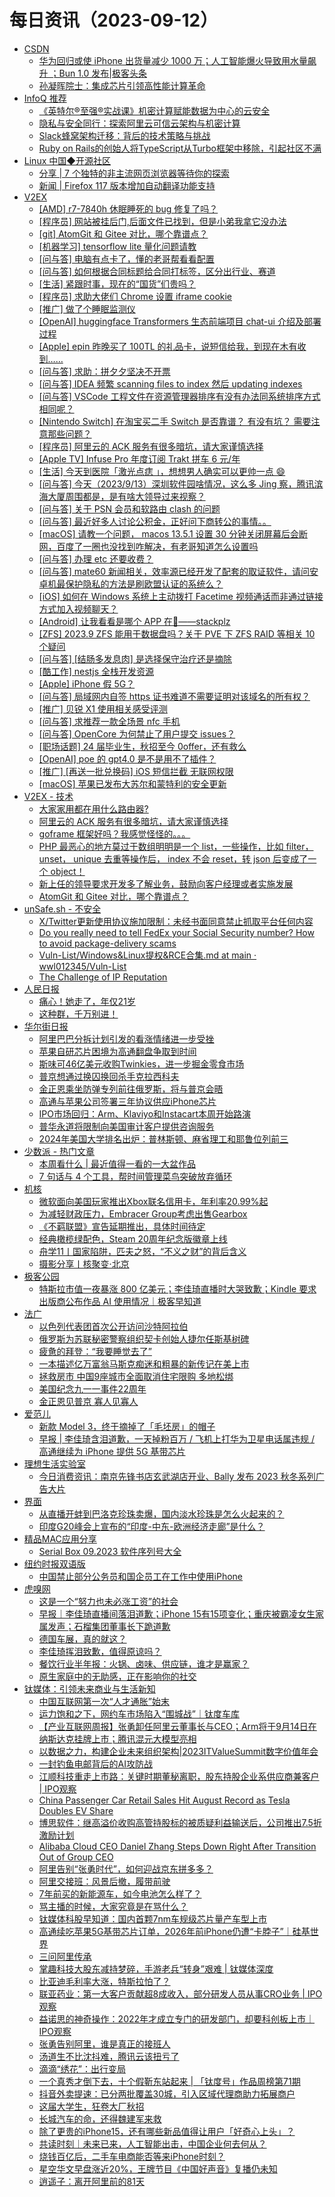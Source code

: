 ﻿# 每日资讯（2023-09-12）

- [CSDN](https://plink.anyfeeder.com/weixin/CSDNnews)
  - [华为回归或使 iPhone 出货量减少 1000 万；人工智能爆火导致用水量飙升 ；Bun 1.0 发布|极客头条](http://weixin.sogou.com/weixin?type=2&query=CSDN+%E5%8D%8E%E4%B8%BA%E5%9B%9E%E5%BD%92%E6%88%96%E4%BD%BF%20iPhone%20%E5%87%BA%E8%B4%A7%E9%87%8F%E5%87%8F%E5%B0%91%201000%20%E4%B8%87%EF%BC%9B%E4%BA%BA%E5%B7%A5%E6%99%BA%E8%83%BD%E7%88%86%E7%81%AB%E5%AF%BC%E8%87%B4%E7%94%A8%E6%B0%B4%E9%87%8F%E9%A3%99%E5%8D%87%20%EF%BC%9BBun%201.0%20%E5%8F%91%E5%B8%83%7C%E6%9E%81%E5%AE%A2%E5%A4%B4%E6%9D%A1)
  - [孙凝晖院士：集成芯片引领高性能计算革命](http://weixin.sogou.com/weixin?type=2&query=CSDN+%E5%AD%99%E5%87%9D%E6%99%96%E9%99%A2%E5%A3%AB%EF%BC%9A%E9%9B%86%E6%88%90%E8%8A%AF%E7%89%87%E5%BC%95%E9%A2%86%E9%AB%98%E6%80%A7%E8%83%BD%E8%AE%A1%E7%AE%97%E9%9D%A9%E5%91%BD)
- [InfoQ 推荐](https://rsshub.app/infoq/recommend)
  - [《英特尔®️至强®️实战课》机密计算赋能数据为中心的云安全](https://www.infoq.cn/article/P2rM88BBFvQMxSLxxhUO)
  - [隐私与安全同行：探索阿里云可信云架构与机密计算](https://www.infoq.cn/article/A1rDsG3luPU1eaRLcmO7)
  - [Slack蜂窝架构迁移：背后的技术策略与挑战](https://www.infoq.cn/article/JFv6Qoc3Nfe2Z1KblgA2)
  - [Ruby on Rails的创始人将TypeScript从Turbo框架中移除，引起社区不满](https://www.infoq.cn/article/N8QIk2frWWIJbHCMrA0W)
- [Linux 中国◆开源社区](https://linux.cn/rss.xml)
  - [分享 | 7 个独特的非主流网页浏览器等待你的探索](https://linux.cn/article-16184-1.html?utm_source=rss&utm_medium=rss)
  - [新闻 | Firefox 117 版本增加自动翻译功能支持](https://linux.cn/article-16183-1.html?utm_source=rss&utm_medium=rss)
- [V2EX](https://v2ex.com/index.xml)
  - [[AMD] r7-7840h 休眠睡死的 bug 修复了吗？](https://www.v2ex.com/t/972937#reply0)
  - [[程序员] 网站被挂后门,后面文件已找到，但是小弟我拿它没办法](https://www.v2ex.com/t/972936#reply1)
  - [[git] AtomGit 和 Gitee 对比，哪个靠谱点？](https://www.v2ex.com/t/972935#reply1)
  - [[机器学习] tensorflow lite 量化问题请教](https://www.v2ex.com/t/972934#reply0)
  - [[问与答] 电脑有点卡了，懂的老哥帮看看配置](https://www.v2ex.com/t/972933#reply2)
  - [[问与答] 如何根据合同标题给合同打标签，区分出行业、赛道](https://www.v2ex.com/t/972932#reply0)
  - [[生活] 紧跟时事，现在的“国货”们贵吗？](https://www.v2ex.com/t/972931#reply12)
  - [[程序员] 求助大佬们 Chrome 设置 iframe cookie](https://www.v2ex.com/t/972930#reply0)
  - [[推广] 做了个睡眠监测仪](https://www.v2ex.com/t/972929#reply0)
  - [[OpenAI] huggingface Transformers 生态前端项目 chat-ui 介绍及部署过程](https://www.v2ex.com/t/972928#reply0)
  - [[Apple] epin 昨晚买了 100TL 的礼品卡，说短信给我，到现在木有收到……](https://www.v2ex.com/t/972927#reply4)
  - [[问与答] 求助：拼夕夕坚决不开票](https://www.v2ex.com/t/972926#reply2)
  - [[问与答] IDEA 频繁 scanning files to index 然后 updating indexes](https://www.v2ex.com/t/972925#reply2)
  - [[问与答] VSCode 工程文件在资源管理器排序有没有办法同系统排序方式相同呢？](https://www.v2ex.com/t/972924#reply1)
  - [[Nintendo Switch] 在淘宝买二手 Switch 是否靠谱？ 有没有坑？ 需要注意那些问题？](https://www.v2ex.com/t/972923#reply1)
  - [[程序员] 阿里云的 ACK 服务有很多暗坑，请大家谨慎选择](https://www.v2ex.com/t/972920#reply12)
  - [[Apple TV] Infuse Pro 年度订阅 Trakt 拼车 6 元/年](https://www.v2ex.com/t/972919#reply0)
  - [[生活] 今天到医院「激光点痣 」，想想男人确实可以更帅一点 😄](https://www.v2ex.com/t/972916#reply16)
  - [[问与答] 今天（2023/9/13）深圳软件园啥情况，这么多 Jing 察，腾讯滨海大厦周围都是，是有啥大领导过来视察？](https://www.v2ex.com/t/972915#reply22)
  - [[问与答] 关于 PSN 会员和软路由 clash 的问题](https://www.v2ex.com/t/972914#reply4)
  - [[问与答] 最近好多人讨论公积金，正好问下商转公的事情。。](https://www.v2ex.com/t/972912#reply6)
  - [[macOS] 请教一个问题， macos 13.5.1 设置 30 分钟关闭屏幕后会断网，百度了一圈也没找到咋解决，有老哥知道怎么设置吗](https://www.v2ex.com/t/972911#reply3)
  - [[问与答] 办理 etc 还要收费？](https://www.v2ex.com/t/972910#reply32)
  - [[问与答] mate60 新闻相关，效率源已经开发了配套的取证软件，请问安卓机最保护隐私的方法是刷欧盟认证的系统么？](https://www.v2ex.com/t/972909#reply2)
  - [[iOS] 如何在 Windows 系统上主动拨打 Facetime 视频通话而非通过链接方式加入视频聊天？](https://www.v2ex.com/t/972907#reply2)
  - [[Android] 让我看看是哪个 APP 在💩——stackplz](https://www.v2ex.com/t/972905#reply1)
  - [[ZFS] 2023.9 ZFS 能用于数据盘吗？关于 PVE 下 ZFS RAID 等相关 10 个疑问](https://www.v2ex.com/t/972903#reply5)
  - [[问与答] [结肠多发息肉] 是选择保守治疗还是摘除](https://www.v2ex.com/t/972902#reply31)
  - [[酷工作] nestjs 全栈开发资源](https://www.v2ex.com/t/972901#reply15)
  - [[Apple] iPhone 假 5G？](https://www.v2ex.com/t/972900#reply24)
  - [[问与答] 局域网内自签 https 证书难道不需要证明对该域名的所有权？](https://www.v2ex.com/t/972899#reply11)
  - [[推广] 贝锐 X1 使用相关感受评测](https://www.v2ex.com/t/972898#reply1)
  - [[问与答] 求推荐一款全场景 nfc 手机](https://www.v2ex.com/t/972897#reply11)
  - [[问与答] OpenCore 为何禁止了用户提交 issues？](https://www.v2ex.com/t/972896#reply7)
  - [[职场话题] 24 届毕业生，秋招至今 0offer，还有救么](https://www.v2ex.com/t/972895#reply32)
  - [[OpenAI] poe 的 gpt4.0 是不是用不了插件？](https://www.v2ex.com/t/972893#reply2)
  - [[推广] [再送一批兑换码] iOS 短信拦截 无联网权限](https://www.v2ex.com/t/972892#reply57)
  - [[macOS] 苹果已发布大苏尔和蒙特利的安全更新](https://www.v2ex.com/t/972891#reply1)
- [V2EX - 技术](https://www.v2ex.com/feed/tab/tech.xml)
  - [大家家用都在用什么路由器?](https://www.v2ex.com/t/972992#reply12)
  - [阿里云的 ACK 服务有很多暗坑，请大家谨慎选择](https://www.v2ex.com/t/972920#reply21)
  - [goframe 框架好吗？我感觉怪怪的。。。](https://www.v2ex.com/t/972959#reply13)
  - [PHP 最恶心的地方莫过于数组明明是一个 list，一些操作，比如 filter， unset， unique 去重等操作后， index 不会 reset，转 json 后变成了一个 object！](https://www.v2ex.com/t/973000#reply2)
  - [新上任的领导要求开发多了解业务，鼓励向客户经理或者实施发展](https://www.v2ex.com/t/972956#reply43)
  - [AtomGit 和 Gitee 对比，哪个靠谱点？](https://www.v2ex.com/t/972935#reply13)
- [unSafe.sh - 不安全](https://buaq.net/rss.xml)
  - [X/Twitter更新使用协议施加限制：未经书面同意禁止抓取平台任何内容](https://buaq.net/go-176738.html)
  - [Do you really need to tell FedEx your Social Security number? How to avoid package-delivery scams](https://buaq.net/go-176741.html)
  - [Vuln-List/Windows&Linux提权&RCE合集.md at main · wwl012345/Vuln-List](https://buaq.net/go-176744.html)
  - [The Challenge of IP Reputation](https://buaq.net/go-176743.html)
- [人民日报](https://plink.anyfeeder.com/weixin/rmrbwx)
  - [痛心！她走了，年仅21岁](http://weixin.sogou.com/weixin?type=2&query=%E4%BA%BA%E6%B0%91%E6%97%A5%E6%8A%A5+%E7%97%9B%E5%BF%83%EF%BC%81%E5%A5%B9%E8%B5%B0%E4%BA%86%EF%BC%8C%E5%B9%B4%E4%BB%8521%E5%B2%81)
  - [这种群，千万别进！](http://weixin.sogou.com/weixin?type=2&query=%E4%BA%BA%E6%B0%91%E6%97%A5%E6%8A%A5+%E8%BF%99%E7%A7%8D%E7%BE%A4%EF%BC%8C%E5%8D%83%E4%B8%87%E5%88%AB%E8%BF%9B%EF%BC%81)
- [华尔街日报](https://plink.anyfeeder.com/wsj/cn)
  - [阿里巴巴分拆计划引发的看涨情绪进一步受挫](https://cn.wsj.com/amp/articles/%E9%98%BF%E9%87%8C%E5%B7%B4%E5%B7%B4%E5%88%86%E6%8B%86%E8%AE%A1%E5%88%92%E5%BC%95%E5%8F%91%E7%9A%84%E7%9C%8B%E6%B6%A8%E6%83%85%E7%BB%AA%E8%BF%9B%E4%B8%80%E6%AD%A5%E5%8F%97%E6%8C%AB-663b99b6)
  - [苹果自研芯片困境为高通翻盘争取到时间](https://cn.wsj.com/amp/articles/%E8%8B%B9%E6%9E%9C%E8%87%AA%E7%A0%94%E8%8A%AF%E7%89%87%E5%9B%B0%E5%A2%83%E4%B8%BA%E9%AB%98%E9%80%9A%E7%BF%BB%E7%9B%98%E4%BA%89%E5%8F%96%E5%88%B0%E6%97%B6%E9%97%B4-751478a4)
  - [斯味可46亿美元收购Twinkies，进一步掘金零食市场](https://cn.wsj.com/amp/articles/%E6%96%AF%E5%91%B3%E5%8F%AF46%E4%BA%BF%E7%BE%8E%E5%85%83%E6%94%B6%E8%B4%ADtwinkies-%E8%BF%9B%E4%B8%80%E6%AD%A5%E6%8E%98%E9%87%91%E9%9B%B6%E9%A3%9F%E5%B8%82%E5%9C%BA-25e85ec9)
  - [普京想通过换囚换回杀手克拉西科夫](https://cn.wsj.com/amp/articles/%E6%99%AE%E4%BA%AC%E6%83%B3%E9%80%9A%E8%BF%87%E6%8D%A2%E5%9B%9A%E6%8D%A2%E5%9B%9E%E6%9D%80%E6%89%8B%E5%85%8B%E6%8B%89%E8%A5%BF%E7%A7%91%E5%A4%AB-4bf7e408)
  - [金正恩乘坐防弹专列前往俄罗斯，将与普京会晤](https://cn.wsj.com/amp/articles/%E9%87%91%E6%AD%A3%E6%81%A9%E4%B9%98%E5%9D%90%E9%98%B2%E5%BC%B9%E4%B8%93%E5%88%97%E5%89%8D%E5%BE%80%E4%BF%84%E7%BD%97%E6%96%AF-%E5%B0%86%E4%B8%8E%E6%99%AE%E4%BA%AC%E4%BC%9A%E6%99%A4-f8b0d766)
  - [高通与苹果公司签署三年协议供应iPhone芯片](https://cn.wsj.com/amp/articles/%E9%AB%98%E9%80%9A%E4%B8%8E%E8%8B%B9%E6%9E%9C%E5%85%AC%E5%8F%B8%E7%AD%BE%E7%BD%B2%E4%B8%89%E5%B9%B4%E5%8D%8F%E8%AE%AE%E4%BE%9B%E5%BA%94iphone%E8%8A%AF%E7%89%87-d06f67fa)
  - [IPO市场回归：Arm、Klaviyo和Instacart本周开始路演](https://cn.wsj.com/amp/articles/ipo%E5%B8%82%E5%9C%BA%E5%9B%9E%E5%BD%92-%E6%9C%AC%E5%91%A8arm-klaviyo%E5%92%8Cinstacart%E5%B0%86%E5%BC%80%E5%A7%8B%E8%B7%AF%E6%BC%94-4582997c)
  - [普华永道将限制向美国审计客户提供咨询服务](https://cn.wsj.com/amp/articles/%E6%99%AE%E5%8D%8E%E6%B0%B8%E9%81%93%E5%B0%86%E9%99%90%E5%88%B6%E5%90%91%E7%BE%8E%E5%9B%BD%E5%AE%A1%E8%AE%A1%E5%AE%A2%E6%88%B7%E6%8F%90%E4%BE%9B%E5%92%A8%E8%AF%A2%E6%9C%8D%E5%8A%A1-55ec8ccb)
  - [2024年美国大学排名出炉：普林斯顿、麻省理工和耶鲁位列前三](https://cn.wsj.com/amp/articles/2024%E5%B9%B4%E7%BE%8E%E5%9B%BD%E5%A4%A7%E5%AD%A6%E6%8E%92%E5%90%8D%E5%87%BA%E7%82%89-%E6%99%AE%E6%9E%97%E6%96%AF%E9%A1%BF-%E9%BA%BB%E7%9C%81%E7%90%86%E5%B7%A5%E5%92%8C%E8%80%B6%E9%B2%81%E4%BD%8D%E5%88%97%E5%89%8D%E4%B8%89-7a99662c)
- [少数派 - 热门文章](https://rss.mifaw.com/articles/5c8bb11a3c41f61efd36683e/5c92450e3882afa09dff5928)
  - [本周看什么 | 最近值得一看的一大盆作品](https://sspai.com/post/82797)
  - [7 句话与 4 个工具，帮时间管理菜鸟突破放弃循环](https://sspai.com/post/82724)
- [机核](https://www.gcores.com/rss)
  - [微软面向美国玩家推出Xbox联名信用卡，年利率20.99%起](https://www.gcores.com/articles/170749)
  - [为减轻财政压力，Embracer Group考虑出售Gearbox](https://www.gcores.com/articles/170753)
  - [《不羁联盟》宣告延期推出，具体时间待定](https://www.gcores.com/articles/170752)
  - [经典橄榄绿配色，Steam 20周年纪念版徽章上线](https://www.gcores.com/articles/170757)
  - [舟学11丨国家陷阱，匹夫之怒，“不义之财”的背后含义](https://www.gcores.com/articles/170750)
  - [摄影分享丨核聚变·北京](https://www.gcores.com/articles/170747)
- [极客公园](http://www.geekpark.net/rss)
  - [特斯拉市值一夜暴涨 800 亿美元；李佳琦直播时大哭致歉；Kindle 要求出版商公布作品 AI 使用情况｜极客早知道](http://www.geekpark.net/news/324534)
- [法广](https://plink.anyfeeder.com/rfi/cn)
  - [以色列代表团首次公开访问沙特阿拉伯](https://www.rfi.fr/cn/%E4%B8%AD%E4%B8%9C/20230912-%E4%BB%A5%E8%89%B2%E5%88%97%E4%BB%A3%E8%A1%A8%E5%9B%A2%E9%A6%96%E6%AC%A1%E5%85%AC%E5%BC%80%E8%AE%BF%E9%97%AE%E6%B2%99%E7%89%B9%E9%98%BF%E6%8B%89%E4%BC%AF)
  - [俄罗斯为苏联秘密警察组织契卡创始人捷尔任斯基树碑](https://www.rfi.fr/cn/%E4%B8%AD%E5%9B%BD/20230911-%E4%BF%84%E7%BD%97%E6%96%AF%E4%B8%BA%E8%8B%8F%E8%81%94%E7%A7%98%E5%AF%86%E8%AD%A6%E5%AF%9F%E7%BB%84%E7%BB%87%E5%A5%91%E5%8D%A1%E5%88%9B%E5%A7%8B%E4%BA%BA%E6%8D%B7%E5%B0%94%E4%BB%BB%E6%96%AF%E5%9F%BA%E6%A0%91%E7%A2%91)
  - [疲惫的拜登：“我要睡觉去了”](https://www.rfi.fr/cn/%E4%B8%AD%E5%9B%BD/20230912-%E7%96%B2%E6%83%AB%E7%9A%84%E6%8B%9C%E7%99%BB-%E6%88%91%E8%A6%81%E7%9D%A1%E8%A7%89%E5%8E%BB%E4%BA%86)
  - [一本描述亿万富翁马斯克痴迷和粗暴的新传记在美上市](https://www.rfi.fr/cn/%E4%B8%AD%E5%9B%BD/20230912-%E4%B8%80%E6%9C%AC%E6%8F%8F%E8%BF%B0%E4%BA%BF%E4%B8%87%E5%AF%8C%E7%BF%81%E9%A9%AC%E6%96%AF%E5%85%8B%E7%97%B4%E8%BF%B7%E5%92%8C%E7%B2%97%E6%9A%B4%E7%9A%84%E6%96%B0%E4%BC%A0%E8%AE%B0%E5%9C%A8%E7%BE%8E%E4%B8%8A%E5%B8%82)
  - [拯救房市 中国9座城市全面取消住宅限购 多地松绑](https://www.rfi.fr/cn/%E4%B8%AD%E5%9B%BD/20230912-%E6%8B%AF%E6%95%91%E6%88%BF%E5%B8%82-%E4%B8%AD%E5%9B%BD9%E5%BA%A7%E5%9F%8E%E5%B8%82%E5%85%A8%E9%9D%A2%E5%8F%96%E6%B6%88%E4%BD%8F%E5%AE%85%E9%99%90%E8%B4%AD-%E5%A4%9A%E5%9C%B0%E6%9D%BE%E7%BB%91)
  - [美国纪念九一一事件22周年](https://www.rfi.fr/cn/%E4%B8%AD%E5%9B%BD/20230912-%E7%BE%8E%E5%9B%BD%E7%BA%AA%E5%BF%B5%E4%B9%9D%E4%B8%80%E4%B8%80%E4%BA%8B%E4%BB%B622%E5%91%A8%E5%B9%B4)
  - [金正恩见普京 寡人见寡人](https://www.rfi.fr/cn/%E4%B8%AD%E5%9B%BD/20230911-%E9%87%91%E6%AD%A3%E6%81%A9%E8%A7%81%E6%99%AE%E4%BA%AC-%E5%AF%A1%E4%BA%BA%E8%A7%81%E5%AF%A1%E4%BA%BA)
- [爱范儿](https://plink.anyfeeder.com/ifanr)
  - [新款 Model 3，终于摘掉了「毛坯房」的帽子](https://www.ifanr.com/1561740?utm_source=rss&utm_medium=rss&utm_campaign=)
  - [早报 | 李佳琦含泪道歉，一天掉粉百万 / 飞机上打华为卫星电话属违规 / 高通继续为 iPhone 提供 5G 基带芯片](https://www.ifanr.com/1561764?utm_source=rss&utm_medium=rss&utm_campaign=)
- [理想生活实验室](https://plink.anyfeeder.com/toodaylab)
  - [今日消费资讯：南京先锋书店玄武湖店开业、Bally 发布 2023 秋冬系列广告大片](http://www.toodaylab.com/82213)
- [界面](https://plink.anyfeeder.com/weixin/wowjiemian)
  - [从直播开蚌到巴洛克珍珠卖爆，国内淡水珍珠是怎么火起来的？](http://weixin.sogou.com/weixin?type=2&query=%E7%95%8C%E9%9D%A2+%E4%BB%8E%E7%9B%B4%E6%92%AD%E5%BC%80%E8%9A%8C%E5%88%B0%E5%B7%B4%E6%B4%9B%E5%85%8B%E7%8F%8D%E7%8F%A0%E5%8D%96%E7%88%86%EF%BC%8C%E5%9B%BD%E5%86%85%E6%B7%A1%E6%B0%B4%E7%8F%8D%E7%8F%A0%E6%98%AF%E6%80%8E%E4%B9%88%E7%81%AB%E8%B5%B7%E6%9D%A5%E7%9A%84%EF%BC%9F)
  - [印度G20峰会上宣布的“印度-中东-欧洲经济走廊”是什么？](http://weixin.sogou.com/weixin?type=2&query=%E7%95%8C%E9%9D%A2+%E5%8D%B0%E5%BA%A6G20%E5%B3%B0%E4%BC%9A%E4%B8%8A%E5%AE%A3%E5%B8%83%E7%9A%84%E2%80%9C%E5%8D%B0%E5%BA%A6-%E4%B8%AD%E4%B8%9C-%E6%AC%A7%E6%B4%B2%E7%BB%8F%E6%B5%8E%E8%B5%B0%E5%BB%8A%E2%80%9D%E6%98%AF%E4%BB%80%E4%B9%88%EF%BC%9F)
- [精品MAC应用分享](https://xclient.info/feed)
  - [Serial Box 09.2023 软件序列号大全](https://xclient.info/s/serial-box.html)
- [纽约时报双语版](https://plink.anyfeeder.com/nytimes/dual)
  - [中国禁止部分公务员和国企员工在工作中使用iPhone](https://cn.nytimes.com/china/20230912/apple-china-iphones/dual)
- [虎嗅网](https://plink.anyfeeder.com/weixin/huxiu_com)
  - [这是一个“努力也未必涨工资”的社会](http://weixin.sogou.com/weixin?type=2&query=%E8%99%8E%E5%97%85%E7%BD%91+%E8%BF%99%E6%98%AF%E4%B8%80%E4%B8%AA%E2%80%9C%E5%8A%AA%E5%8A%9B%E4%B9%9F%E6%9C%AA%E5%BF%85%E6%B6%A8%E5%B7%A5%E8%B5%84%E2%80%9D%E7%9A%84%E7%A4%BE%E4%BC%9A)
  - [早报｜李佳琦直播间落泪道歉；iPhone 15有15项变化；重庆被霸凌女生家属发声；石榴集团董事长下跪道歉](http://weixin.sogou.com/weixin?type=2&query=%E8%99%8E%E5%97%85%E7%BD%91+%E6%97%A9%E6%8A%A5%EF%BD%9C%E6%9D%8E%E4%BD%B3%E7%90%A6%E7%9B%B4%E6%92%AD%E9%97%B4%E8%90%BD%E6%B3%AA%E9%81%93%E6%AD%89%EF%BC%9BiPhone%2015%E6%9C%8915%E9%A1%B9%E5%8F%98%E5%8C%96%EF%BC%9B%E9%87%8D%E5%BA%86%E8%A2%AB%E9%9C%B8%E5%87%8C%E5%A5%B3%E7%94%9F%E5%AE%B6%E5%B1%9E%E5%8F%91%E5%A3%B0%EF%BC%9B%E7%9F%B3%E6%A6%B4%E9%9B%86%E5%9B%A2%E8%91%A3%E4%BA%8B%E9%95%BF%E4%B8%8B%E8%B7%AA%E9%81%93%E6%AD%89)
  - [德国车展，真的就这？](http://weixin.sogou.com/weixin?type=2&query=%E8%99%8E%E5%97%85%E7%BD%91+%E5%BE%B7%E5%9B%BD%E8%BD%A6%E5%B1%95%EF%BC%8C%E7%9C%9F%E7%9A%84%E5%B0%B1%E8%BF%99%EF%BC%9F)
  - [李佳琦挥泪致歉，值得原谅吗？](http://weixin.sogou.com/weixin?type=2&query=%E8%99%8E%E5%97%85%E7%BD%91+%E6%9D%8E%E4%BD%B3%E7%90%A6%E6%8C%A5%E6%B3%AA%E8%87%B4%E6%AD%89%EF%BC%8C%E5%80%BC%E5%BE%97%E5%8E%9F%E8%B0%85%E5%90%97%EF%BC%9F)
  - [餐饮行业半年报：火锅、卤味、供应链，谁才是赢家？](http://www.huxiu.com/article/2044962.html?f=wangzhan)
  - [原生家庭中的无助感，正在影响你的社交](http://www.huxiu.com/article/2038511.html?f=wangzhan)
- [钛媒体：引领未来商业与生活新知](https://www.tmtpost.com/feed)
  - [中国互联网第一次“人才通胀”始末](https://www.tmtpost.com/6702302.html)
  - [运力饱和之下，网约车市场陷入“围城战”｜钛度车库](https://www.tmtpost.com/6698886.html)
  - [【产业互联网周报】张勇卸任阿里云董事长与CEO；Arm将于9月14日在纳斯达克挂牌上市；腾讯混元大模型亮相](https://www.tmtpost.com/6702297.html)
  - [以数据之力，构建企业未来组织架构|2023ITValueSummit数字价值年会](https://www.tmtpost.com/6701442.html)
  - [一封钓鱼电邮背后的AI攻防战](https://www.tmtpost.com/6701942.html)
  - [江顺科技重走上市路：关键时期董秘离职，股东持股企业系供应商兼客户 | IPO观察](https://www.tmtpost.com/6702040.html)
  - [China Passenger Car Retail Sales Hit August Record as Tesla Doubles EV Share](https://www.tmtpost.com/6702199.html)
  - [博思软件：继高溢价收购高管持股标的被质疑利益输送后，公司推出7.5折激励计划](https://www.tmtpost.com/6702077.html)
  - [Alibaba Cloud CEO Daniel Zhang Steps Down Right After Transition Out of Group CEO](https://www.tmtpost.com/6702210.html)
  - [阿里告别“张勇时代”，如何迎战京东拼多多？](https://www.tmtpost.com/6702058.html)
  - [阿里交接班：风景后撤，履带前驶](https://www.tmtpost.com/6701977.html)
  - [7年前买的新能源车，如今电池怎么样了？](https://www.tmtpost.com/6701781.html)
  - [骂主播的时候，大家究竟是在骂什么？](https://www.tmtpost.com/6701964.html)
  - [钛媒体科股早知道：国内首颗7nm车规级芯片量产车型上市](https://www.tmtpost.com/6702180.html)
  - [高通续吃苹果5G基带芯片订单，2026年前iPhone仍遭“卡脖子”｜硅基世界](https://www.tmtpost.com/6702617.html)
  - [三问阿里传承](https://www.tmtpost.com/6702168.html)
  - [掌趣科技大股东减持梦碎，手游老兵“转身”艰难 | 钛媒体深度](https://www.tmtpost.com/6702468.html)
  - [比亚迪毛利率大涨，特斯拉怕了？](https://www.tmtpost.com/6702314.html)
  - [联亚药业：第一大客户贡献超8成收入，部分研发人员从事CRO业务 | IPO观察](https://www.tmtpost.com/6702446.html)
  - [益诺思的神奇操作：2022年才成立专门的研发部门，却要科创板上市｜IPO观察](https://www.tmtpost.com/6702538.html)
  - [张勇告别阿里，谁是真正的接班人](https://www.tmtpost.com/6701830.html)
  - [汤道生不比沈抖难，腾讯云该扭亏了](https://www.tmtpost.com/6701833.html)
  - [滴滴“绣花”：出行变局](https://www.tmtpost.com/6701820.html)
  - [一个真秀才倒下去，十个假靳东站起来 | 「钛度号」作品周榜第71期](https://www.tmtpost.com/6701611.html)
  - [抖音外卖提速：已分两批覆盖30城，引入区域代理商助力拓展商户](https://www.tmtpost.com/6702425.html)
  - [这届大学生，狂卷大厂秋招](https://www.tmtpost.com/6702318.html)
  - [长城汽车的命，还得魏建军来救](https://www.tmtpost.com/6702359.html)
  - [除了更贵的iPhone15，还有哪些新品值得让用户「好奇心上头」？](https://www.tmtpost.com/6700807.html)
  - [共读时刻｜未来已来，人工智能出击，中国企业何去何从？](https://www.tmtpost.com/6702737.html)
  - [烧钱百亿后，二手车电商能否等来iPhone时刻？](https://www.tmtpost.com/6702308.html)
  - [星空华文早盘涨近20%，王牌节目《中国好声音》复播仍未知](https://www.tmtpost.com/6702716.html)
  - [逍遥子：离开阿里前的81天](https://www.tmtpost.com/6702213.html)
